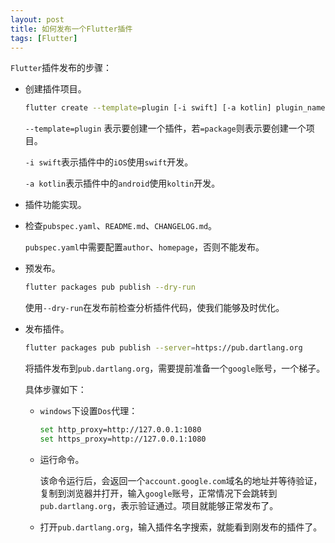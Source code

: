 ```yaml
---
layout: post
title: 如何发布一个Flutter插件
tags: [Flutter]
---
```


`Flutter`插件发布的步骤：

- 创建插件项目。

  ```bash
  flutter create --template=plugin [-i swift] [-a kotlin] plugin_name
  ```

  `--template=plugin` 表示要创建一个插件，若`=package`则表示要创建一个项目。

  `-i swift`表示插件中的`iOS`使用`swift`开发。

  `-a kotlin`表示插件中的`android`使用`koltin`开发。

- 插件功能实现。

- 检查`pubspec.yaml`、`README.md`、`CHANGELOG.md`。

  `pubspec.yaml`中需要配置`author`、`homepage`，否则不能发布。

- 预发布。

  ```bash
  flutter packages pub publish --dry-run
  ```

  使用`--dry-run`在发布前检查分析插件代码，使我们能够及时优化。

- 发布插件。

  ```bash
  flutter packages pub publish --server=https://pub.dartlang.org
  ```

  将插件发布到`pub.dartlang.org`，需要提前准备一个`google`账号，一个梯子。

  具体步骤如下：

  - `windows`下设置`Dos`代理：

    ```bash
    set http_proxy=http://127.0.0.1:1080
    set https_proxy=http://127.0.0.1:1080
    ```

  - 运行命令。

    该命令运行后，会返回一个`account.google.com`域名的地址并等待验证，复制到浏览器并打开，输入`google`账号，正常情况下会跳转到`pub.dartlang.org`，表示验证通过。项目就能够正常发布了。
    
  - 打开`pub.dartlang.org`，输入插件名字搜索，就能看到刚发布的插件了。
